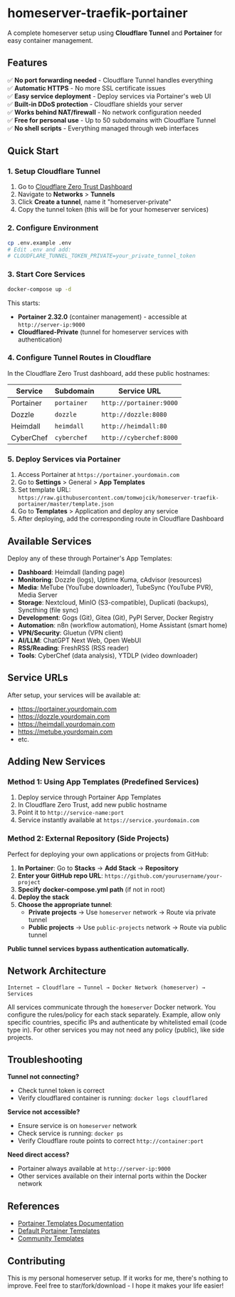 # homeserver-traefik-portainer

A complete homeserver setup using **Cloudflare Tunnel** and **Portainer** for easy container management.

## Features

✅ **No port forwarding needed** - Cloudflare Tunnel handles everything  
✅ **Automatic HTTPS** - No more SSL certificate issues  
✅ **Easy service deployment** - Deploy services via Portainer's web UI  
✅ **Built-in DDoS protection** - Cloudflare shields your server  
✅ **Works behind NAT/firewall** - No network configuration needed  
✅ **Free for personal use** - Up to 50 subdomains with Cloudflare Tunnel  
✅ **No shell scripts** - Everything managed through web interfaces  

## Quick Start

### 1. Setup Cloudflare Tunnel
1. Go to [Cloudflare Zero Trust Dashboard](https://one.dash.cloudflare.com/)
2. Navigate to **Networks** > **Tunnels**
3. Click **Create a tunnel**, name it "homeserver-private"
4. Copy the tunnel token (this will be for your homeserver services)

### 2. Configure Environment
```bash
cp .env.example .env
# Edit .env and add:
# CLOUDFLARE_TUNNEL_TOKEN_PRIVATE=your_private_tunnel_token
```

### 3. Start Core Services
```bash
docker-compose up -d
```

This starts:
- **Portainer 2.32.0** (container management) - accessible at `http://server-ip:9000`
- **Cloudflared-Private** (tunnel for homeserver services with authentication)

### 4. Configure Tunnel Routes in Cloudflare

In the Cloudflare Zero Trust dashboard, add these public hostnames:

| Service | Subdomain | Service URL |
|---------|-----------|-------------|
| Portainer | `portainer` | `http://portainer:9000` |
| Dozzle | `dozzle` | `http://dozzle:8080` |
| Heimdall | `heimdall` | `http://heimdall:80` |
| CyberChef | `cyberchef` | `http://cyberchef:8000` |

### 5. Deploy Services via Portainer

1. Access Portainer at `https://portainer.yourdomain.com`
2. Go to **Settings** > General > **App Templates**
3. Set template URL: `https://raw.githubusercontent.com/tomwojcik/homeserver-traefik-portainer/master/template.json`
4. Go to **Templates** > Application and deploy any service
5. After deploying, add the corresponding route in Cloudflare Dashboard

## Available Services

Deploy any of these through Portainer's App Templates:

- **Dashboard**: Heimdall (landing page)
- **Monitoring**: Dozzle (logs), Uptime Kuma, cAdvisor (resources)
- **Media**: MeTube (YouTube downloader), TubeSync (YouTube PVR), Media Server
- **Storage**: Nextcloud, MinIO (S3-compatible), Duplicati (backups), Syncthing (file sync)
- **Development**: Gogs (Git), Gitea (Git), PyPI Server, Docker Registry
- **Automation**: n8n (workflow automation), Home Assistant (smart home)
- **VPN/Security**: Gluetun (VPN client)
- **AI/LLM**: ChatGPT Next Web, Open WebUI
- **RSS/Reading**: FreshRSS (RSS reader)
- **Tools**: CyberChef (data analysis), YTDLP (video downloader)

## Service URLs

After setup, your services will be available at:
- https://portainer.yourdomain.com
- https://dozzle.yourdomain.com  
- https://heimdall.yourdomain.com
- https://metube.yourdomain.com
- etc.

## Adding New Services

### Method 1: Using App Templates (Predefined Services)
1. Deploy service through Portainer App Templates
2. In Cloudflare Zero Trust, add new public hostname
3. Point it to `http://service-name:port`
4. Service instantly available at `https://service.yourdomain.com`

### Method 2: External Repository (Side Projects)
Perfect for deploying your own applications or projects from GitHub:

1. **In Portainer**: Go to **Stacks** → **Add Stack** → **Repository**
2. **Enter your GitHub repo URL**: `https://github.com/yourusername/your-project`
3. **Specify docker-compose.yml path** (if not in root)
4. **Deploy the stack**
5. **Choose the appropriate tunnel**:
   - **Private projects** → Use `homeserver` network → Route via private tunnel
   - **Public projects** → Use `public-projects` network → Route via public tunnel


**Public tunnel services bypass authentication automatically.**

## Network Architecture

```
Internet → Cloudflare → Tunnel → Docker Network (homeserver) → Services
```

All services communicate through the `homeserver` Docker network.
You configure the rules/policy for each stack separately. Example, allow only specific countries, specific IPs and authenticate by whitelisted email (code type in). For other services you may not need any policy (public), like side projects.

## Troubleshooting

**Tunnel not connecting?**
- Check tunnel token is correct
- Verify cloudflared container is running: `docker logs cloudflared`

**Service not accessible?**
- Ensure service is on `homeserver` network
- Check service is running: `docker ps`
- Verify Cloudflare route points to correct `http://container:port`

**Need direct access?**
- Portainer always available at `http://server-ip:9000`
- Other services available on their internal ports within the Docker network

## References

- [Portainer Templates Documentation](https://docs.portainer.io/v/ce-2.11/advanced/app-templates/format#container-template-definition-format)
- [Default Portainer Templates](https://github.com/portainer/templates/blob/master/templates-2.0.json)
- [Community Templates](https://github.com/Qballjos/portainer_templates/blob/master/Template/template.json)

## Contributing

This is my personal homeserver setup. If it works for me, there's nothing to improve.
Feel free to star/fork/download - I hope it makes your life easier!
